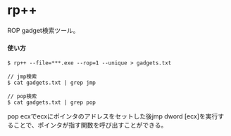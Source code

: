 # rp++
ROP gadget検索ツール。

#### 使い方
```
$ rp++ --file=***.exe --rop=1 --unique > gadgets.txt
```

```
// jmp検索
$ cat gadgets.txt | grep jmp

// pop検索
$ cat gadgets.txt | grep pop
```

pop ecxでecxにポインタのアドレスをセットした後jmp dword [ecx]を実行することで、ポインタが指す関数を呼び出すことができる。

